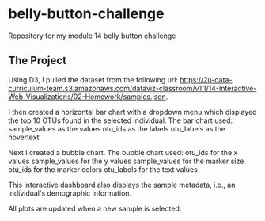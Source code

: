 # belly-button-challenge
Repository for my module 14 belly button challenge

## The Project

Using D3, I pulled the dataset from the following url: https://2u-data-curriculum-team.s3.amazonaws.com/dataviz-classroom/v1.1/14-Interactive-Web-Visualizations/02-Homework/samples.json.

I then created a horizontal bar chart with a dropdown menu which displayed the top 10 OTUs found in the selected individual. The bar chart used:
    sample_values as the values
    otu_ids as the labels
    otu_labels as the hovertext

Next I created a bubble chart. The bubble chart used:
    otu_ids for the x values
    sample_values for the y values
    sample_values for the marker size
    otu_ids for the marker colors
    otu_labels for the text values

This interactive dashboard also displays the sample metadata, i.e., an individual's demographic information.

All plots are updated when a new sample is selected.


